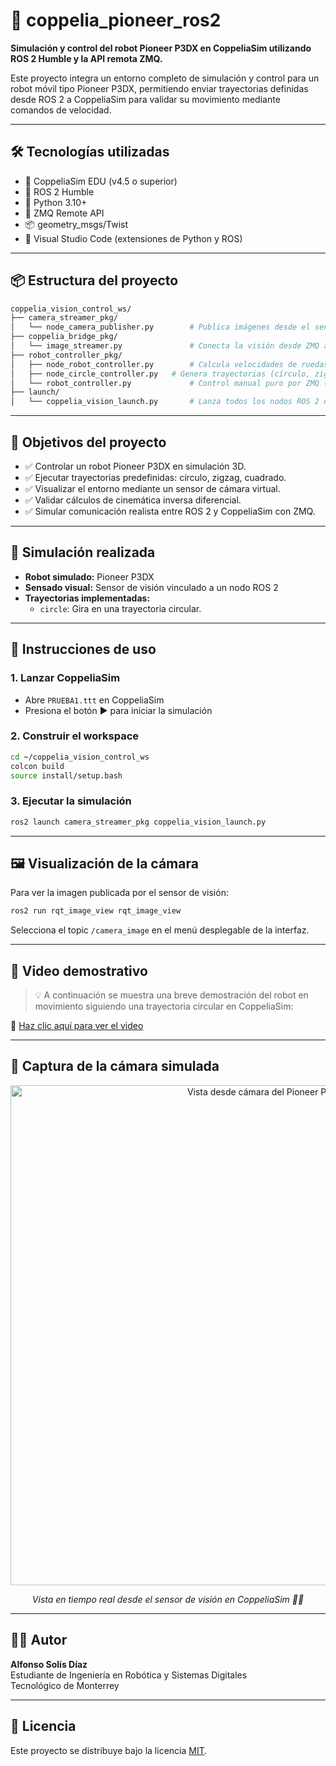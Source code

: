 # 🧠 coppelia_pioneer_ros2

**Simulación y control del robot Pioneer P3DX en CoppeliaSim utilizando ROS 2 Humble y la API remota ZMQ.**

Este proyecto integra un entorno completo de simulación y control para un robot móvil tipo Pioneer P3DX, permitiendo enviar trayectorias definidas desde ROS 2 a CoppeliaSim para validar su movimiento mediante comandos de velocidad.

---

## 🛠 Tecnologías utilizadas

- 🧪 CoppeliaSim EDU (v4.5 o superior)
- 🤖 ROS 2 Humble
- 🐍 Python 3.10+
- 🔌 ZMQ Remote API
- 📦 geometry_msgs/Twist
- 🧩 Visual Studio Code (extensiones de Python y ROS)

---

## 📦 Estructura del proyecto

```bash
coppelia_vision_control_ws/
├── camera_streamer_pkg/
│   └── node_camera_publisher.py        # Publica imágenes desde el sensor de visión de CoppeliaSim
├── coppelia_bridge_pkg/
│   └── image_streamer.py               # Conecta la visión desde ZMQ a ROS 2
├── robot_controller_pkg/
│   ├── node_robot_controller.py        # Calcula velocidades de ruedas a partir de /cmd_vel
│   ├── node_circle_controller.py   # Genera trayectorias (círculo, zigzag, cuadrado)
│   └── robot_controller.py             # Control manual puro por ZMQ (modo test)
├── launch/
│   └── coppelia_vision_launch.py       # Lanza todos los nodos ROS 2 necesarios
```

---

## 🎯 Objetivos del proyecto

- ✅ Controlar un robot Pioneer P3DX en simulación 3D.
- ✅ Ejecutar trayectorias predefinidas: círculo, zigzag, cuadrado.
- ✅ Visualizar el entorno mediante un sensor de cámara virtual.
- ✅ Validar cálculos de cinemática inversa diferencial.
- ✅ Simular comunicación realista entre ROS 2 y CoppeliaSim con ZMQ.

---

## 🧪 Simulación realizada

- **Robot simulado:** Pioneer P3DX
- **Sensado visual:** Sensor de visión vinculado a un nodo ROS 2
- **Trayectorias implementadas:**
  - `circle`: Gira en una trayectoria circular.

---

## 🚀 Instrucciones de uso

### 1. Lanzar CoppeliaSim

- Abre `PRUEBA1.ttt` en CoppeliaSim
- Presiona el botón ▶️ para iniciar la simulación

### 2. Construir el workspace

```bash
cd ~/coppelia_vision_control_ws
colcon build
source install/setup.bash
```

### 3. Ejecutar la simulación

```bash
ros2 launch camera_streamer_pkg coppelia_vision_launch.py
```

---

## 🖼 Visualización de la cámara

Para ver la imagen publicada por el sensor de visión:

```bash
ros2 run rqt_image_view rqt_image_view
```

Selecciona el topic `/camera_image` en el menú desplegable de la interfaz.

---

## 🎥 Video demostrativo

> 💡 A continuación se muestra una breve demostración del robot en movimiento siguiendo una trayectoria circular en CoppeliaSim:

📂 [Haz clic aquí para ver el video](media/SIMULACION_CERON1.mp4)


---

## 📸 Captura de la cámara simulada

<div align="center">
  <img src="https://github.com/user-attachments/assets/a5ef6ca4-9dbe-425e-9a94-2864dcdc5bb8" alt="Vista desde cámara del Pioneer P3DX" width="800"/>
  <p><i>Vista en tiempo real desde el sensor de visión en CoppeliaSim 🎥🤖</i></p>
</div>



---

## 👨‍💻 Autor

**Alfonso Solís Díaz**  
Estudiante de Ingeniería en Robótica y Sistemas Digitales  
Tecnológico de Monterrey

---

## 📜 Licencia

Este proyecto se distribuye bajo la licencia [MIT](https://opensource.org/licenses/MIT).

